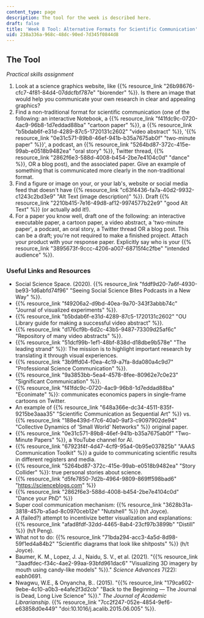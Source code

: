 ```yaml
---
content_type: page
description: The tool for the week is described here.
draft: false
title: 'Week 8 Tool: Alternative Formats for Scientific Communication'
uid: 238a336a-968c-48dc-90ed-7d345f0844d8
---
```

## The Tool

*Practical skills assignment*

1. Look at a science graphics website, like {{% resource_link "26b98676-cfc7-4f81-84d4-07ddcfbf787e" "biorender" %}}. Is there an image that would help you communicate your own research in clear and appealing graphics?
2. Find a non-traditional format for scientific communication (one of the following: an interactive Notebook, a {{% resource_link "f41fdc9c-0720-4ac9-96b8-1d7eddad88ba" "cartoon paper" %}}, a {{% resource_link "b5bdab6f-e31d-4289-87c5-1720131c2602" "video abstract" %}}, '{{% resource_link "0e31c571-89b8-46ef-941b-b35a7675ab0f" "two-minute paper" %}}', a podcast, an {{% resource_link "5264bd87-372c-415e-99ab-e0518b9482ea" "oral story" %}}, Twitter thread, {{% resource_link "2862f6e3-588d-4008-b454-2be7e4104c0d" "dance" %}}, OR a blog post), and the associated paper. Give an example of something that is communicated more clearly in the non-traditional format. 
3. Find a figure or image on your, or your lab's, website or social media feed that doesn't have {{% resource_link "c63f4436-fa7a-40d2-9932-c1243c2bd3e9" "Alt Text (image description)" %}}. Draft {{% resource_link "2210b415-7e16-49d8-af12-9974577b22e9" "good Alt Text" %}} (or actually add it!).
4. For a paper you know well, draft one of the following: an interactive executable paper, a cartoon paper, a video abstract, a 'two-minute paper', a podcast, an oral story, a Twitter thread OR a blog post. This can be a draft; you're not required to make a finished project. Attach your product with your response paper. Explicitly say who is your {{% resource_link "3895673f-9ccc-4206-a007-68715f4c2fbe" "intended audience" %}}. 

### Useful Links and Resources

- Social Science Space. (2020). {{% resource_link "fddf9d20-7a6f-4930-be93-1d6abfd74f96" "Seeing Social Science Bites Podcasts in a New Way" %}}.
- {{% resource_link "f49206a2-d9bd-40ea-9a70-343f3abbb74c" "Journal of visualized experiments" %}}.
- {{% resource_link "b5bdab6f-e31d-4289-87c5-1720131c2602" "OU Library guide for making a successful video abstract" %}}.
- {{% resource_link "d176cf9b-6d2c-43b5-9487-73309d25af6c" "Repository of many video abstracts" %}}.
- {{% resource_link "51dcf99b-1ef1-48bf-838d-d18dbe9b578e" "The leading strand" %}}: The mission is to highlight important research by translating it through visual experiences.
- {{% resource_link "3b9ffd04-f0ea-4c19-a7fa-8da080a4c9d7" "Professional Science Communication" %}}.
- {{% resource_link "9a3853bb-5ea4-4578-8fee-80962e7c0e23" "Significant Communication" %}}.
- {{% resource_link "f41fdc9c-0720-4ac9-96b8-1d7eddad88ba" "Econimate" %}}: communicates economics papers in single-frame cartoons on Twitter. 
- An example of {{% resource_link "648a366e-dc34-4511-835f-9215be3aaa35" "Scientific Communication as Sequential Art" %}} vs. {{% resource_link "188e439d-f7c6-40a0-9af3-c9097902de94" "Collective Dynamics of 'Small World' Networks" %}} original paper.
- {{% resource_link "0e31c571-89b8-46ef-941b-b35a7675ab0f" "Two-Minute Papers" %}}, a YouTube channel for AI.
- {{% resource_link "67923f4f-4d47-4cf9-95a4-0b95e037825b" "AAAS Communication Toolkit" %}} a guide to communicating scientific results in different registers and media.
- {{% resource_link "5264bd87-372c-415e-99ab-e0518b9482ea" "Story Collider" %}}: true personal stories about science. 
- {{% resource_link "d5fe7850-7d2b-4964-9809-869ff598bad6" "https://scienceblogs.com" %}}
- {{% resource_link "2862f6e3-588d-4008-b454-2be7e4104c0d" "Dance your PhD" %}}
- Super cool communication mechanism: {{% resource_link "3628b31a-3818-457b-a5ad-8c0970ceb12e" "Nutshell" %}} (h/t Joyce).
- A (failed?) attempt to incentivize better visualization and explanations: {{% resource_link "afad8fdf-32dd-4465-8ab4-23cf97b3899b" "Distill" %}} (h/t Peng).
- What not to do: {{% resource_link "71bda294-acc3-4a5d-8d98-59f1ed4a84b2" "Scientific diagrams that look like shitposts" %}} (h/t Joyce).
- Baumer, K. M., Lopez, J. J., Naidu, S. V., et al. (2021). "{{% resource_link "3aadfdec-f34c-4ae2-99aa-93bfd961dac6" "Visualizing 3D imagery by mouth using candy-like models" %}}." *Science Advances* 7(22): eabh0691.
- Nwagwu, W.E., & Onyancha, B.. (2015). "{{% resource_link "179ca602-9ebe-4c10-a0b3-e4afe2f3d2cb" "Back to the Beginning — The Journal is Dead, Long Live Science" %}}." *The Journal of Academic Librarianship*. {{% resource_link "7cc2f247-052e-4854-9ef6-e63858d0e449" "doi:10.1016/j.acalib.2015.06.005" %}}.